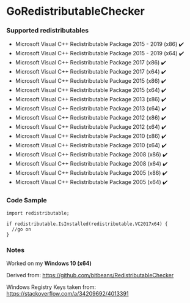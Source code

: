 # GoRedistributableChecker

### Supported redistributables
- Microsoft Visual C++ Redistributable Package 2015 - 2019 (x86) :heavy_check_mark:
- Microsoft Visual C++ Redistributable Package 2015 - 2019 (x64) :heavy_check_mark:
- Microsoft Visual C++ Redistributable Package 2017 (x86) :heavy_check_mark:
- Microsoft Visual C++ Redistributable Package 2017 (x64) :heavy_check_mark:
- Microsoft Visual C++ Redistributable Package 2015 (x86) :heavy_check_mark:
- Microsoft Visual C++ Redistributable Package 2015 (x64) :heavy_check_mark:
- Microsoft Visual C++ Redistributable Package 2013 (x86) :heavy_check_mark:
- Microsoft Visual C++ Redistributable Package 2013 (x64) :heavy_check_mark:
- Microsoft Visual C++ Redistributable Package 2012 (x86) :heavy_check_mark:
- Microsoft Visual C++ Redistributable Package 2012 (x64) :heavy_check_mark:
- Microsoft Visual C++ Redistributable Package 2010 (x86) :heavy_check_mark:
- Microsoft Visual C++ Redistributable Package 2010 (x64) :heavy_check_mark:
- Microsoft Visual C++ Redistributable Package 2008 (x86) :heavy_check_mark:
- Microsoft Visual C++ Redistributable Package 2008 (x64) :heavy_check_mark:
- Microsoft Visual C++ Redistributable Package 2005 (x86) :heavy_check_mark:
- Microsoft Visual C++ Redistributable Package 2005 (x64) :heavy_check_mark:

### Code Sample
``` 
import redistributable;

if redistributable.IsInstalled(redistributable.VC2017x64) {
  //go on
}
```

### Notes
Worked on my **Windows 10 (x64)**

Derived from: https://github.com/bitbeans/RedistributableChecker

Windows Registry Keys taken from: https://stackoverflow.com/a/34209692/4013391
